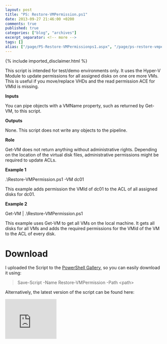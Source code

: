 ```yaml
---
layout: post
title: "PS: Restore-VMPermission.ps1"
date: 2013-09-27 21:46:00 +0200
comments: true
published: true
categories: ["blog", "archives"]
excerpt_separator: <!-- more -->
tags: []
alias: ["/page/PS-Restore-VMPermissionps1.aspx", "/page/ps-restore-vmpermissionps1.aspx"]
---
```

<!-- more -->
{% include imported_disclaimer.html %}
<p>This script is intended for test/demo environments only. It uses the Hyper-V Module to update permissions for all assigned disks on one ore more VMs. This is useful if you move/replace VHDs and the read permission ACE for VMId is missing.</p>
  <p><strong>Inputs</strong></p>
  <p>You can pipe objects with a VMName property, such as returned by Get-VM, to this script.</p>
  <p><strong>Outputs</strong></p>
  <p>None. This script does not write any objects to the pipeline. </p>
  <p><strong>Role</strong></p>
  <p>Get-VM does not return anything without administrative rights. Depending on the location of the virtual disk files, administrative permissions might be required to update ACLs.</p>
  <p><strong>Example 1</strong></p>
  <p>.\Restore-VMPermission.ps1 -VM dc01</p>
  <p>This example adds permission the VMId of dc01 to the ACL of all assigned disks for dc01.</p>
  <p><strong>Example 2</strong></p>
  <p>Get-VM | .\Restore-VMPermission.ps1</p>
  <p>This example uses Get-VM to get all VMs on the local machine. It gets all disks for all VMs and adds the required permissions for the VMId of the VM to the ACL of every disk.</p>
  <h1>Download&nbsp;</h1>
  <p>I uploaded the Script to the <a href="https://www.powershellgallery.com/packages/Restore-VMPermission" target="_blank">PowerShell Gallery</a>, so you can easily download it&nbsp;using:</p>
<p> <blockquote>
Save-Script -Name Restore-VMPermission -Path &lt;path&gt;&nbsp;&nbsp;</blockquote></p>
<p>Alternatively, the latest version of the script can be found here:</p>
  <p><iframe width="165" height="128" src="https://skydrive.live.com/embed?cid=9BFCE0941114C6E8&amp;resid=9BFCE0941114C6E8%2113252&amp;authkey=ACsbIC9ezwzD9-w" frameborder="0" scrolling="no"></iframe></p>
